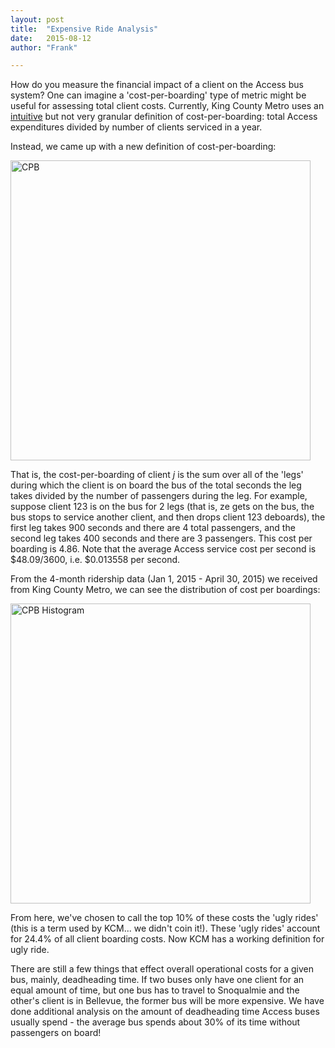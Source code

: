 ```yaml
---
layout: post
title:  "Expensive Ride Analysis"
date:   2015-08-12
author: "Frank"

---
```


How do you measure the financial impact of a client on the Access bus system? One can imagine a 'cost-per-boarding' type of metric might be useful for assessing total client costs. Currently, King County Metro uses an [intuitive]('http://metro.kingcounty.gov/am/reports/annual-measures/financial.html#paratransit-cost-per-boarding') but not very granular definition of cost-per-boarding: total Access expenditures divided by number of clients serviced in a year.

Instead, we came up with a new definition of cost-per-boarding:

<img src="/blog/images/CPB_expression.png" alt = "CPB" style="width:480px;">

That is, the cost-per-boarding of client *j* is the sum over all of the 'legs' during which the client is on board the bus of the total seconds the leg takes divided by the number of passengers during the leg. For example, suppose client 123 is on the bus for 2 legs (that is, ze gets on the bus, the bus stops to service another client, and then drops client 123 deboards), the first leg takes 900 seconds and there are 4 total passengers, and the second leg takes 400 seconds and there are 3 passengers. This cost per boarding is $4.86$. Note that the average Access service cost per second is $48.09/3600, i.e. $0.013558 per second.

From the 4-month ridership data (Jan 1, 2015 - April 30, 2015) we received from King County Metro, we can see the distribution of cost per boardings:

<img src="/blog/images/CPB_hist.jpeg" alt = "CPB Histogram" style="width:480px;">
 
 From here, we've chosen to call the top 10% of these costs the 'ugly rides' (this is a term used by KCM... we didn't coin it!). These 'ugly rides' account for 24.4% of all client boarding costs. Now KCM has a working definition for ugly ride.

 There are still a few things that effect overall operational costs for a given bus, mainly, deadheading time. If two buses only have one client for an equal amount of time, but one bus has to travel to Snoqualmie and the other's client is in Bellevue, the former bus will be more expensive. We have done additional analysis on the amount of deadheading time Access buses usually spend - the average bus spends about 30% of its time without passengers on board!
